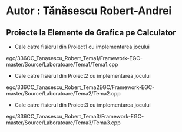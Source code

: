 # Autor : Tănăsescu Robert-Andrei #

## Proiecte la Elemente de Grafica pe Calculator ##

*  Cale catre fisierul din Proiect1 cu implementarea jocului 

egc/336CC_Tanasescu_Robert_Tema1/Framework-EGC-master/Source/Laboratoare/Tema1/Tema1.cpp

* Cale catre fisierul din Proiect2 cu implementarea jocului

egc/336CC_Tanasescu_Robert_Tema2EGC/Framework-EGC-master/Source/Laboratoare/Tema2/Tema2.cpp

* Cale catre fisierul din Proiect3 cu implementarea jocului

egc/336CC_Tanasescu_Robert_Tema3/Framework-EGC-master/Source/Laboratoare/Tema3/Tema3.cpp

